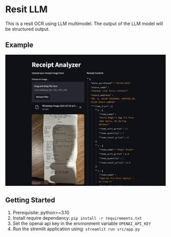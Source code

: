 # Resit LLM 
This is a resit OCR using LLM multimodel. The output of the LLM model will be structured
output. 

## Example
![Demo Image](./images/demo.png)

## Getting Started
1. Prerequisite: python>=3.10 
2. Install require dependancy: `pip install -r requirements.txt`
4. Set the openai api key in the environment variable `OPENAI_API_KEY`
3. Run the stremlit application using: `streamlit run src/app.py`
